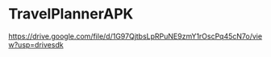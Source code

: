 # TravelPlannerAPK
https://drive.google.com/file/d/1G97QjtbsLpRPuNE9zmY1rOscPq45cN7o/view?usp=drivesdk
